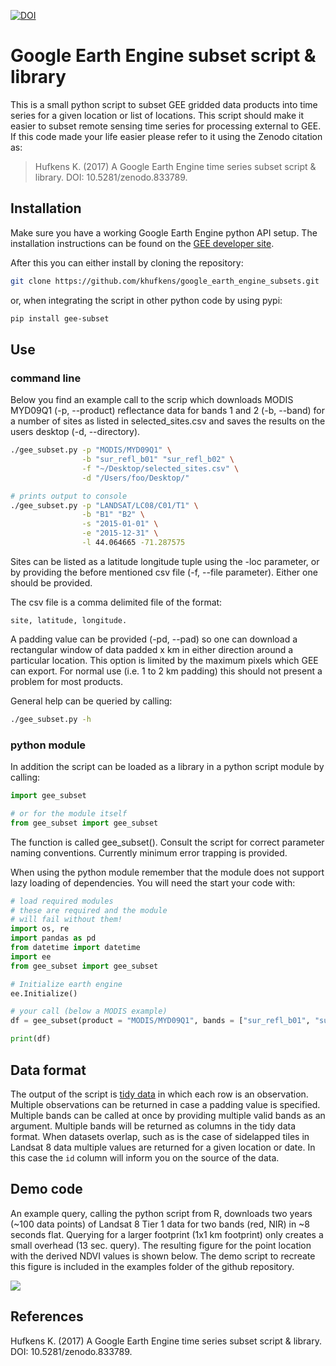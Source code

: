 [![DOI](https://zenodo.org/badge/97874563.svg)](https://zenodo.org/badge/latestdoi/97874563)

# Google Earth Engine subset script & library

This is a small python script to subset GEE gridded data products into time series for a given location or list of locations. This script should make it easier to subset remote sensing time series for processing external to GEE.  If this code made your life easier please refer to it using the Zenodo citation as:

> Hufkens K. (2017) A Google Earth Engine time series subset script & library. DOI: 10.5281/zenodo.833789.

## Installation

Make sure you have a working Google Earth Engine python API setup. The installation instructions can be found on the [GEE developer site](https://developers.google.com/earth-engine/python_install).

After this you can either install by cloning the repository: 

```bash
git clone https://github.com/khufkens/google_earth_engine_subsets.git
```
or, when integrating the script in other python code by using pypi:

```bash
pip install gee-subset
```

## Use

### command line

Below you find an example call to the scrip which downloads MODIS MYD09Q1 (-p, --product) reflectance data for bands 1 and 2 (-b, --band) for a number of sites as listed in selected_sites.csv and saves the results on the users desktop (-d, --directory).

```bash
./gee_subset.py -p "MODIS/MYD09Q1" \
                -b "sur_refl_b01" "sur_refl_b02" \
                -f "~/Desktop/selected_sites.csv" \
                -d "/Users/foo/Desktop/"
```

``` bash
# prints output to console
./gee_subset.py -p "LANDSAT/LC08/C01/T1" \
                -b "B1" "B2" \
                -s "2015-01-01" \
                -e "2015-12-31" \
                -l 44.064665 -71.287575
```

Sites can be listed as a latitude longitude tuple using the -loc parameter, or by providing the before mentioned csv file (-f, --file parameter). Either one should be provided.

The csv file is a comma delimited file of the format:

	site, latitude, longitude.

A padding value can be provided (-pd, --pad) so one can download a rectangular window of data padded x km in either direction around a particular location. This option is limited by the maximum pixels which GEE can export. For normal use (i.e. 1 to 2 km padding) this should not present a problem for most products.

General help can be queried by calling:
```bash
./gee_subset.py -h
```

### python module

In addition the script can be loaded as a library in a python script module by calling:

```python
import gee_subset

# or for the module itself
from gee_subset import gee_subset

```
The function is called gee_subset(). Consult the script for correct parameter naming conventions. Currently minimum error trapping is provided.

When using the python module remember that the module does not support lazy loading of dependencies. You will need the start your code with:

```python
# load required modules
# these are required and the module
# will fail without them!
import os, re
import pandas as pd
from datetime import datetime
import ee
from gee_subset import gee_subset

# Initialize earth engine
ee.Initialize()

# your call (below a MODIS example)
df = gee_subset(product = "MODIS/MYD09Q1", bands = ["sur_refl_b01", "sur_refl_b02"], start_date = "2015-01-01", end_date = "2015-12-31", latitude = 44, longitude = -72, scale = 30)

print(df)
```

## Data format

The output of the script is [tidy data](https://cran.r-project.org/web/packages/tidyr/vignettes/tidy-data.html) in which each row is an observation. Multiple observations can be returned in case a padding value is specified. Multiple bands can be called at once by providing multiple valid bands as an argument. Multiple bands will be returned as columns in the tidy data format. When datasets overlap, such as is the case of sidelapped tiles in Landsat 8 data multiple values are returned for a given location or date. In this case the `id` column will inform you on the source of the data.

## Demo code

An example query, calling the python script from R, downloads two years (~100 data points) of Landsat 8 Tier 1 data for two bands (red, NIR) in ~8 seconds flat. Querying for a larger footprint (1x1 km footprint) only creates a small overhead (13 sec. query). The resulting figure for the point location with the derived NDVI values is shown below. The demo script to recreate this figure is included in the examples folder of the github repository.

![](examples/demo_vis.png?raw=true)

## References

Hufkens K. (2017) A Google Earth Engine time series subset script & library. DOI: 10.5281/zenodo.833789.
